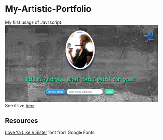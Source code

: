 # My-Artistic-Portfolio
My first usage of Javascript.
<img src="screenshot.PNG" alt="screenshot">
See it live [here](https://andrejap.github.io/My-Artistic-Portfolio/).
## Resources
[Love Ya Like A Sister](https://fonts.googleapis.com/css?family=Love+Ya+Like+A+Sister&display=swap) font from Google Fonts 
